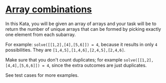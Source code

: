 # [Array combinations](https://www.codewars.com/kata/array-combinations "https://www.codewars.com/kata/59e66e48fc3c499ec5000103")

In this Kata, you will be given an array of arrays and your task will be to return the number of unique arrays that can be formed by picking exactly one element from each subarray. 

For example: `solve([[1,2],[4],[5,6]]) = 4`, because it results in only `4` possibilities. They are `[1,4,5],[1,4,6],[2,4,5],[2,4,6]`. 

Make sure that you don't count duplicates; for example `solve([[1,2],[4,4],[5,6,6]]) = 4`, since the extra outcomes are just duplicates. 

See test cases for more examples.